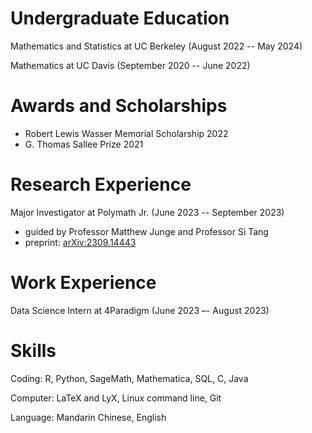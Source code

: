# Undergraduate Education

Mathematics and Statistics at UC Berkeley (August 2022 -- May 2024)

Mathematics at UC Davis (September 2020 -- June 2022)

# Awards and Scholarships

- Robert Lewis Wasser Memorial Scholarship 2022
- G. Thomas Sallee Prize 2021

# Research Experience

Major Investigator at Polymath Jr. (June 2023 -- September 2023)

- guided by Professor Matthew Junge and Professor Si Tang
- preprint: [arXiv:2309.14443](https://arxiv.org/abs/2309.14443)

# Work Experience

Data Science Intern at 4Paradigm (June 2023 –- August 2023)

# Skills

Coding: R, Python, SageMath, Mathematica, SQL, C, Java

Computer: LaTeX and LyX, Linux command line, Git

Language: Mandarin Chinese, English
